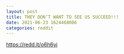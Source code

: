 ```yaml
--- 
layout: post 
title: THEY DON’T WANT TO SEE US SUCCEED!!! 
date: 2021-06-23 1624468006 
categories: reddit 
--- 
```

https://redd.it/o6h6yi